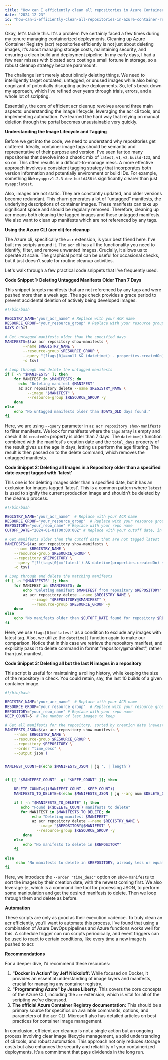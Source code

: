 ```yaml
---
title: "How can I efficiently clean all repositories in Azure Container Registry?"
date: "2024-12-23"
id: "how-can-i-efficiently-clean-all-repositories-in-azure-container-registry"
---
```


Okay, let's tackle this. It's a problem I’ve certainly faced a few times during my tenure managing containerized deployments. Cleaning up Azure Container Registry (acr) repositories efficiently is not just about deleting images, it’s about managing storage costs, maintaining security, and ensuring a clean build and deployment pipeline. In my early days, I had a few near misses with bloated acrs costing a small fortune in storage, so a robust cleanup strategy became paramount.

The challenge isn’t merely about blindly deleting things. We need to intelligently target outdated, untagged, or unused images while also being cognizant of potentially disrupting active deployments. So, let's break down my approach, which I’ve refined over years through trials, errors, and a whole lot of scripting.

Essentially, the core of efficient acr cleanup revolves around three main aspects: understanding the image lifecycle, leveraging the acr cli tools, and implementing automation. I've learned the hard way that relying on manual deletion through the portal becomes unsustainable very quickly.

**Understanding the Image Lifecycle and Tagging**

Before we get into the code, we need to understand why repositories get cluttered. Ideally, container image tags should be semantic and representative of their purpose and version. I've seen far too many repositories that devolve into a chaotic mix of `latest`, `v1`, `v2`, `build-123`, and so on. This often results in a difficult-to-manage mess. A more effective approach involves a consistent tagging strategy that incorporates both version information and potentially environment or build IDs. For example, something like `myapp:v1.2.3-dev-build456` is significantly clearer than just `myapp:latest`.

Also, images are not static. They are constantly updated, and older versions become redundant. This churn generates a lot of “untagged” manifests, the underlying descriptions of container images. These manifests can take up significant space and should be regularly removed. Therefore, cleaning up acr means both cleaning the tagged images and these untagged manifests. We also want to clean up manifests which are not referenced by any tags.

**Using the Azure CLI (acr cli) for cleanup**

The Azure cli, specifically the `acr` extension, is your best friend here. I've built my scripts around it. The `acr` cli has all the functionality you need to identify, filter, and remove unwanted images. Crucially, it allows us to operate at scale. The graphical portal can be useful for occasional checks, but it just doesn’t scale for routine cleanup activities.

Let's walk through a few practical code snippets that I've frequently used.

**Code Snippet 1: Deleting Untagged Manifests Older Than 7 Days**

This snippet targets manifests that are not referenced by any tags and were pushed more than a week ago. The age check provides a grace period to prevent accidental deletion of actively being developed images.

```bash
#!/bin/bash

REGISTRY_NAME="your_acr_name" # Replace with your ACR name
RESOURCE_GROUP="your_resource_group" # Replace with your resource group name
DAYS_OLD=7

# Get untagged manifests older than the specified days
MANIFESTS=$(az acr repository show-manifests \
        --name $REGISTRY_NAME \
        --resource-group $RESOURCE_GROUP \
        --query "[?tags[0]==null && (datetime() - properties.createdOn).total_days > $DAYS_OLD].digest" \
        -o tsv)

# Loop through and delete the untagged manifests
if [ -n "$MANIFESTS" ]; then
    for MANIFEST in $MANIFESTS; do
      echo "Deleting manifest $MANIFEST"
      az acr repository delete --name $REGISTRY_NAME \
          --image "$MANIFEST" \
          --resource-group $RESOURCE_GROUP -y
    done
else
    echo "No untagged manifests older than $DAYS_OLD days found."
fi
```

Here, we are using `--query` parameter in `az acr repository show-manifests` to filter manifests. We look for manifests where the `tags` array is empty and check if its `createdOn` property is older than 7 days. The `datetime()` function combined with the manifest's creation date and the `total_days` property of the result gives us the age in days, letting us perform the age filtering. The result is then passed on to the delete command, which removes the untagged manifests.

**Code Snippet 2: Deleting all Images in a Repository older than a specified date except tagged with 'latest'**

This one is for deleting images older than a specified date, but it has an exclusion for images tagged 'latest'. This is a common pattern where `latest` is used to signify the current production image and shouldn’t be deleted by the cleanup process.

```bash
#!/bin/bash

REGISTRY_NAME="your_acr_name"  # Replace with your ACR name
RESOURCE_GROUP="your_resource_group"  # Replace with your resource group name
REPOSITORY="your_repo_name" # Replace with your repo name
CUTOFF_DATE="2024-01-01T00:00:00Z" # Replace with your cutoff date, in ISO format

# Get manifests older than the cutoff date that are not tagged latest
MANIFESTS=$(az acr repository show-manifests \
    --name $REGISTRY_NAME \
    --resource-group $RESOURCE_GROUP \
    --repository $REPOSITORY \
    --query "[?!(tags[0]=='latest') && datetime(properties.createdOn) < datetime('$CUTOFF_DATE')].digest" \
    -o tsv)

# Loop through and delete the matching manifests
if [ -n "$MANIFESTS" ]; then
    for MANIFEST in $MANIFESTS; do
        echo "Deleting manifest $MANIFEST from repository $REPOSITORY"
        az acr repository delete --name $REGISTRY_NAME \
            --image "$REPOSITORY@$MANIFEST" \
            --resource-group $RESOURCE_GROUP -y
    done
else
    echo "No manifests older than $CUTOFF_DATE found for repository $REPOSITORY (excluding 'latest' tag)"
fi

```

Here, we use `!tags[0]=='latest'` as a condition to exclude any images with latest tag. Also, we utilize the `datetime()` function again to make our comparison. Notice that in this case we retrieve the repository manifest, and explicitly pass it to delete command in format "repository@manifest", rather than just manifest.

**Code Snippet 3: Deleting all but the last N images in a repository**

This script is useful for maintaining a rolling history, while keeping the size of the repository in check. You could retain, say, the last 10 builds of a given container image.

```bash
#!/bin/bash

REGISTRY_NAME="your_acr_name"  # Replace with your ACR name
RESOURCE_GROUP="your_resource_group"  # Replace with your resource group name
REPOSITORY="your_repo_name" # Replace with your repo name
KEEP_COUNT=5  # The number of last images to keep

# Get all manifests for the repository, sorted by creation date (newest first)
MANIFESTS_JSON=$(az acr repository show-manifests \
    --name $REGISTRY_NAME \
    --resource-group $RESOURCE_GROUP \
    --repository $REPOSITORY \
    --order "time_desc" \
    --output json )


MANIFEST_COUNT=$(echo $MANIFESTS_JSON | jq '. | length')


if [[ "$MANIFEST_COUNT" -gt "$KEEP_COUNT" ]]; then

    DELETE_COUNT=$((MANIFEST_COUNT - KEEP_COUNT))
    MANIFESTS_TO_DELETE=$(echo $MANIFESTS_JSON | jq --arg num $DELETE_COUNT  '.[0:$num] | .[].digest' | tr -d '"')

    if [ -n "$MANIFESTS_TO_DELETE" ]; then
       echo "Found $($DELETE_COUNT) manifests to delete"
       for MANIFEST in $MANIFESTS_TO_DELETE; do
            echo "Deleting manifest $MANIFEST"
            az acr repository delete --name $REGISTRY_NAME \
              --image "$REPOSITORY@$MANIFEST" \
              --resource-group $RESOURCE_GROUP -y
        done
    else
        echo "No manifests to delete in $REPOSITORY"
    fi

else
     echo "No manifests to delete in $REPOSITORY, already less or equal than $KEEP_COUNT"
fi
```

Here, we introduce the `--order "time_desc"` option on `show-manifests` to sort the images by their creation date, with the newest coming first. We also leverage `jq`, which is a command line tool for processing JSON, to perform some manipulation and get the desired manifests to delete. Then we loop through them and delete as before.

**Automation**

These scripts are only as good as their execution cadence. To truly clean an acr efficiently, you’ll want to automate this process. I've found that using a combination of Azure DevOps pipelines and Azure functions works well for this. A schedule trigger can run scripts periodically, and event triggers can be used to react to certain conditions, like every time a new image is pushed to acr.

**Recommendations**

For a deeper dive, I’d recommend these resources:

1.  **"Docker in Action" by Jeff Nickoloff:** While focused on Docker, it provides an essential understanding of image layers and manifests, crucial for managing any container registry.
2.  **"Programming Azure" by Jesse Liberty:** This covers the core concepts of the Azure CLI, including the `acr` extension, which is vital for all of the scripting we've discussed.
3.  **The official Azure Container Registry documentation:** This should be a primary source for specifics on available commands, options, and parameters of the `acr` CLI. Microsoft also has detailed articles on best practices for container image management.

In conclusion, efficient acr cleanup is not a single action but an ongoing process involving clear image lifecycle management, a solid understanding of cli tools, and robust automation. This approach not only reduces storage costs but also enhances the security and reliability of your containerized deployments. It’s a commitment that pays dividends in the long run.
